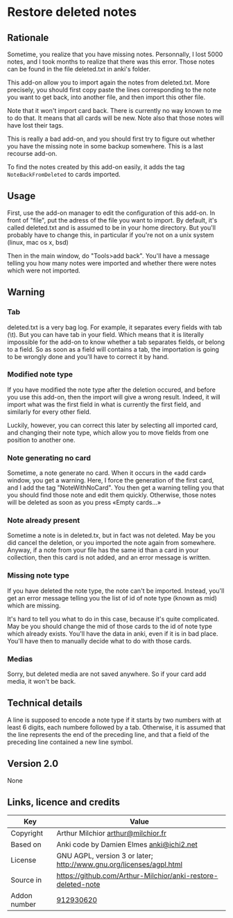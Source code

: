 # Restore deleted notes
## Rationale
Sometime, you realize that you have missing notes. Personnally, I lost
5000 notes, and I took months to realize that there was this
error. Those notes can be found in the file deleted.txt in anki's
folder.

This add-on allow you to import again the notes from deleted.txt. More
precisely, you should first copy paste the lines corresponding to the
note you want to get back, into another file, and then import this
other file.

Note that it won't import card back. There is currently no way known
to me to do that. It means that all cards will be new. Note also that
those notes will have lost their tags.

This is really a bad add-on, and you should first try to figure out
whether you have the missing note in some backup somewhere. This is a
last recourse add-on.

To find the notes created by this add-on easily, it adds the tag
```NoteBackFromDeleted``` to cards imported.

## Usage
First, use the add-on manager to edit the configuration of this
add-on. In front of "file", put the adress of the file you want to
import. By default, it's called deleted.txt and is assumed to be in
your home directory. But you'll probably have to change this, in
particular if you're not on a unix system (linux, mac os x, bsd)

Then in the main window, do "Tools>add back". You'll have a message
telling you how many notes were imported and whether there were notes
which were not imported.

## Warning
### Tab
deleted.txt is a very bag log. For example, it separates every fields
with tab (\t). But you can have tab in your field. Which means that it
is literally impossible for the add-on to know whether a tab separates
fields, or belong to a field. So as soon as a field will contains a
tab, the importation is going to be wrongly done and you'll have to
correct it by hand.

### Modified note type
If you have modified the note type after the deletion occured, and
before you use this add-on, then the import will give a wrong
result. Indeed, it will import what was the first field in what is
currently the first field, and similarly for every other field.

Luckily, however, you can correct this later by selecting all imported
card, and changing their note type, which allow you to move fields
from one position to another one.

### Note generating no card
Sometime, a note generate no card. When it occurs in the «add card»
window, you get a warning. Here, I force the generation of the first
card, and I add the tag "NoteWithNoCard". You then get a warning
telling you that you should find those note and edit them
quickly. Otherwise, those notes will be deleted as soon as you press
«Empty cards...»

### Note already present
Sometime a note is in deleted.tx, but in fact was not deleted. May be
you did cancel the deletion, or you imported the note again from
somewhere. Anyway, if a note from your file has the same id than a
card in your collection, then this card is not added, and an error
message is written.

### Missing note type
If you have deleted the note type, the note can't be
imported. Instead, you'll get an error message telling you the list of
id of note type (known as mid) which are missing.

It's hard to tell you what to do in this case, because it's quite
complicated. May be you should change the mid of those cards to the id
of note type which already exists. You'll have the data in anki, even
if it is in bad place. You'll have then to manually decide what to do
with those cards.

### Medias
Sorry, but deleted media are not saved anywhere. So if your card add
media, it won't be back.

## Technical details
A line is supposed to encode a note type if it starts by two numbers
with at least 6 digits, each numbere followed by a tab. Otherwise, it
is assumed that the line represents the end of the preceding line, and
that a field of the preceding line contained a new line symbol.

## Version 2.0
None



## Links, licence and credits

Key         |Value
------------|-------------------------------------------------------------------
Copyright   | Arthur Milchior <arthur@milchior.fr>
Based on    | Anki code by Damien Elmes <anki@ichi2.net>
License     | GNU AGPL, version 3 or later; http://www.gnu.org/licenses/agpl.html
Source in   | https://github.com/Arthur-Milchior/anki-restore-deleted-note
Addon number| [912930620](https://ankiweb.net/shared/info/912930620)
